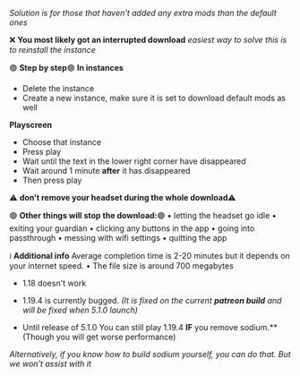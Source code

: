 *Solution is for those that haven't added any extra mods than the default ones*

❌  **You most likely got an interrupted download**
*easiest way to solve this is to reinstall the instance*

🟣 **Step by step**🟣
**In instances**
- Delete the instance
- Create a new instance, make sure it is set to download default mods as well

**Playscreen**
- Choose that instance
- Press play
- Wait until the text in the lower right corner have disappeared
-  Wait around 1 minute **after** it has disappeared
- Then press play

⚠️ **don’t remove your headset during the whole download**⚠️

🟣 **Other things will stop the download:**🟣
• letting the headset go idle
• exiting your guardian
• clicking any buttons in the app
• going into passthrough
• messing with wifi settings
• quitting the app

ℹ️ **Additional info**
Average completion time is 2-20 minutes but it depends on your internet speed.
• The file size is around 700 megabytes
- 1.18 doesn't work

- 1.19.4 is currently bugged.
  *(It is fixed on the current __patreon build__ and will be fixed when 5.1.0 launch)*

- Until release of 5.1.0
  You can still play 1.19.4 **IF** you remove sodium.**
  (Though you will get worse performance)

*Alternatively, if you know how to build sodium yourself, you can do that. But we won’t assist with it*